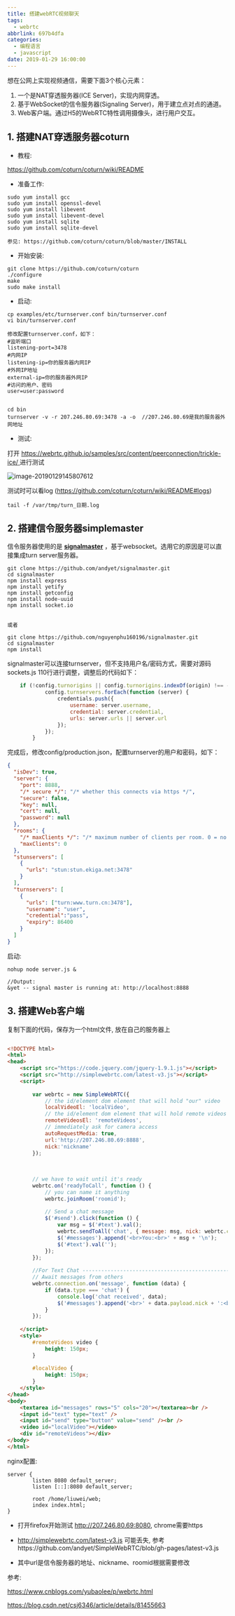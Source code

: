 ```yaml
---
title: 搭建webRTC视频聊天
tags:
  - webrtc
abbrlink: 697b4dfa
categories:
  - 编程语言
  - javascript
date: 2019-01-29 16:00:00
---
```




想在公网上实现视频通信，需要下面3个核心元素：

1. 一个是NAT穿透服务器(ICE Server)，实现内网穿透。
2. 基于WebSocket的信令服务器(Signaling Server)，用于建立点对点的通道。
3. Web客户端。通过H5的WebRTC特性调用摄像头，进行用户交互。

<!-- more -->

## 1. 搭建NAT穿透服务器coturn

+ 教程:

https://github.com/coturn/coturn/wiki/README



+ 准备工作: 

```shell
sudo yum install gcc
sudo yum install openssl-devel
sudo yum install libevent
sudo yum install libevent-devel
sudo yum install sqlite
sudo yum install sqlite-devel

参见: https://github.com/coturn/coturn/blob/master/INSTALL
```



+ 开始安装:

```shell
git clone https://github.com/coturn/coturn
./configure
make
sudo make install
```



+ 启动:

```shell
cp examples/etc/turnserver.conf bin/turnserver.conf
vi bin/turnserver.conf

修改配置turnserver.conf，如下：
#监听端口 
listening-port=3478 
#内网IP 
listening-ip=你的服务器内网IP
#外网IP地址 
external-ip=你的服务器外网IP
#访问的用户、密码 
user=user:password


cd bin
turnserver -v -r 207.246.80.69:3478 -a -o  //207.246.80.69是我的服务器外网地址
```



+ 测试:

打开 [https://webrtc.github.io/samples/src/content/peerconnection/trickle-ice/ ](https://webrtc.github.io/samples/src/content/peerconnection/trickle-ice/)进行测试

![image-20190129145807612](搭建webRTC视频聊天/1.png)



测试时可以看log (https://github.com/coturn/coturn/wiki/README#logs)

```
tail -f /var/tmp/turn_日期.log 
```





## 2. 搭建信令服务器simplemaster

 信令服务器使用的是 [**signalmaster**](https://github.com/andyet/signalmaster) ，基于websocket。选用它的原因是可以直接集成turn server服务器。

```shell
git clone https://github.com/andyet/signalmaster.git
cd signalmaster
npm install express
npm install yetify
npm install getconfig
npm install node-uuid
npm install socket.io


或者

git clone https://github.com/nguyenphu160196/signalmaster.git
cd signalmaster
npm install
```



signalmaster可以连接turnserver，但不支持用户名/密码方式，需要对源码sockets.js 110行进行调整，调整后的代码如下：

```javascript
    if (!config.turnorigins || config.turnorigins.indexOf(origin) !== -1) {
            config.turnservers.forEach(function (server) {
                credentials.push({
                    username: server.username,
                    credential: server.credential,
                    urls: server.urls || server.url
                });
            });
        }

```



完成后，修改config/production.json，配置turnserver的用户和密码，如下：

```json
{
  "isDev": true,
  "server": {
    "port": 8888,
    "/* secure */": "/* whether this connects via https */",
    "secure": false,
    "key": null,
    "cert": null,
    "password": null
  },
  "rooms": {
    "/* maxClients */": "/* maximum number of clients per room. 0 = no limit */",
    "maxClients": 0
  },
  "stunservers": [
    {
      "urls": "stun:stun.ekiga.net:3478"
    }
  ],
  "turnservers": [
    {
      "urls": ["turn:www.turn.cn:3478"],
      "username": "user",
      "credential":"pass",  
      "expiry": 86400
    }
  ]
}
```



启动:

```shell
nohup node server.js &

//Output:
&yet -- signal master is running at: http://localhost:8888
```



## 3. 搭建Web客户端

复制下面的代码，保存为一个html文件, 放在自己的服务器上

```html

<!DOCTYPE html>
<html>
<head>
    <script src="https://code.jquery.com/jquery-1.9.1.js"></script>
    <script src="http://simplewebrtc.com/latest-v3.js"></script>
    <script>
 
        var webrtc = new SimpleWebRTC({
            // the id/element dom element that will hold "our" video
            localVideoEl: 'localVideo',
            // the id/element dom element that will hold remote videos
            remoteVideosEl: 'remoteVideos',
            // immediately ask for camera access
            autoRequestMedia: true,
            url:'http://207.246.80.69:8888',
            nick:'nickname'
        });
 
 
 
        // we have to wait until it's ready
        webrtc.on('readyToCall', function () {
            // you can name it anything
            webrtc.joinRoom('roomid');
 
            // Send a chat message
            $('#send').click(function () {
                var msg = $('#text').val();
                webrtc.sendToAll('chat', { message: msg, nick: webrtc.config.nick });
                $('#messages').append('<br>You:<br>' + msg + '\n');
                $('#text').val('');
            });
        });
 
        //For Text Chat ------------------------------------------------------------------
        // Await messages from others
        webrtc.connection.on('message', function (data) {
            if (data.type === 'chat') {
                console.log('chat received', data);
                $('#messages').append('<br>' + data.payload.nick + ':<br>' + data.payload.message+ '\n');
            }
        });
        
    </script>
    <style>
        #remoteVideos video {
            height: 150px;
        }
 
        #localVideo {
            height: 150px;
        }
    </style>
</head>
<body>
    <textarea id="messages" rows="5" cols="20"></textarea><br />
    <input id="text" type="text" />
    <input id="send" type="button" value="send" /><br />
    <video id="localVideo"></video>
    <div id="remoteVideos"></div>
</body>
</html>
```



nginx配置:

```nginx
server {
        listen 8080 default_server;
        listen [::]:8080 default_server;

        root /home/liuwei/web;
        index index.html;
}
```

+ 打开firefox开始测试  http://207.246.80.69:8080, chrome需要https

+ http://simplewebrtc.com/latest-v3.js 可能丢失, 参考https://github.com/andyet/SimpleWebRTC/blob/gh-pages/latest-v3.js

+ 其中url是信令服务器的地址、nickname、roomid根据需要修改

  

  

参考:

https://www.cnblogs.com/yubaolee/p/webrtc.html

https://blog.csdn.net/csj6346/article/details/81455663